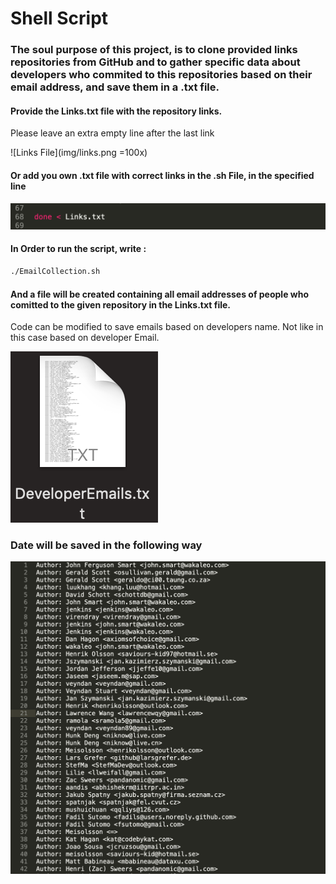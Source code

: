 # Shell Script

### The soul purpose of this project, is to clone provided links repositories from GitHub and to gather specific data about developers who commited to this repositories based on their email address, and save them in a .txt file.

#### Provide the Links.txt file with the repository links.
Please leave an extra empty line after the last link

![Links File](img/links.png =100x)

#### Or add you own .txt file with correct links in the .sh File, in the specified line

![Links File](img/fileLink.png)

#### In Order to run the script, write : 

```bash
./EmailCollection.sh
```


#### And a file will be created containing all email addresses of people who comitted to the given repository in the Links.txt file.
Code can be modified to save emails based on developers name. Not like in this case based on developer Email.

![Links File](img/devfile.png)

### Date will be saved in the following way 

![Links File](img/devtxtlink.png)

